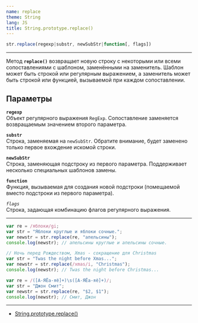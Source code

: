 ```yaml
---
name: replace
theme: String
lang: JS
title: String.prototype.replace()
---
```


```js
str.replace(regexp|substr, newSubStr|function[, flags])
```

---

Метод **`replace()`** возвращает новую строку с некоторыми или всеми сопоставлениями с шаблоном, заменёнными на заменитель. Шаблон может быть строкой или регулярным выражением, а заменитель может быть строкой или функцией, вызываемой при каждом сопоставлении.

## Параметры

**`regexp`**<br />
Объект регулярного выражения `RegExp`. Сопоставление заменяется возвращаемым значением второго параметра.

**`substr`**<br />
Строка, заменяемая на `newSubStr`. Обратите внимание, будет заменено только первое вхождение искомой строки.

**`newSubStr`**<br />
Строка, заменяющая подстроку из первого параметра. Поддерживает несколько специальных шаблонов замены.

**`function`**<br />
Функция, вызываемая для создания новой подстроки (помещаемой вместо подстроки из первого параметра).

_`flags`_<br />
Строка, задающая комбинацию флагов регулярного выражения.

---

```js
var re = /яблоки/gi;
var str = "Яблоки круглые и яблоки сочные.";
var newstr = str.replace(re, "апельсины");
console.log(newstr); // апельсины круглые и апельсины сочные.
```

```js
// Ночь перед Рождеством, Xmas - сокращение для Christmas
var str = "Twas the night before Xmas...";
var newstr = str.replace(/xmas/i, "Christmas");
console.log(newstr); // Twas the night before Christmas...
```

```js
var re = /([А-ЯЁа-яё]+)\s([А-ЯЁа-яё]+)/;
var str = "Джон Смит";
var newstr = str.replace(re, "$2, $1");
console.log(newstr); // Смит, Джон
```

---

- [String.prototype.replace()](https://developer.mozilla.org/ru/docs/Web/JavaScript/Reference/Global_Objects/String/replace)
